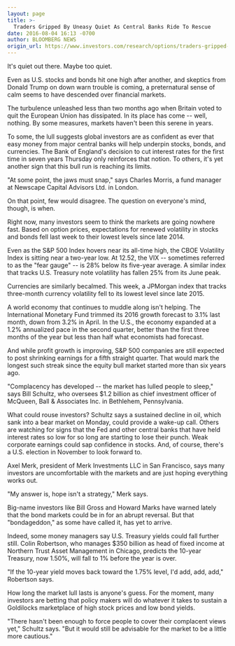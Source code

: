```yaml
---
layout: page
title: >-
  Traders Gripped By Uneasy Quiet As Central Banks Ride To Rescue
date: 2016-08-04 16:13 -0700
author: BLOOMBERG NEWS
origin_url: https://www.investors.com/research/options/traders-gripped-by-uneasy-quiet-as-central-banks-ride-to-rescue/
---
```





It's quiet out there. Maybe too quiet.


Even as U.S. stocks and bonds hit one high after another, and skeptics from Donald Trump on down warn trouble is coming, a preternatural sense of calm seems to have descended over financial markets.


The turbulence unleashed less than two months ago when Britain voted to quit the European Union has dissipated. In its place has come -- well, nothing. By some measures, markets haven't been this serene in years.


To some, the lull suggests global investors are as confident as ever that easy money from major central banks will help underpin stocks, bonds, and currencies. The Bank of England's decision to cut interest rates for the first time in seven years Thursday only reinforces that notion. To others, it's yet another sign that this bull run is reaching its limits.


"At some point, the jaws must snap," says Charles Morris, a fund manager at Newscape Capital Advisors Ltd. in London.


On that point, few would disagree. The question on everyone's mind, though, is when.


Right now, many investors seem to think the markets are going nowhere fast. Based on option prices, expectations for renewed volatility in stocks and bonds fell last week to their lowest levels since late 2014.


Even as the S&P 500 Index hovers near its all-time high, the CBOE Volatility Index is sitting near a two-year low. At 12.52, the VIX -- sometimes referred to as the "fear gauge" -- is 28% below its five-year average. A similar index that tracks U.S. Treasury note volatility has fallen 25% from its June peak.


Currencies are similarly becalmed. This week, a JPMorgan index that tracks three-month currency volatility fell to its lowest level since late 2015.


A world economy that continues to muddle along isn't helping. The International Monetary Fund trimmed its 2016 growth forecast to 3.1% last month, down from 3.2% in April. In the U.S., the economy expanded at a 1.2% annualized pace in the second quarter, better than the first three months of the year but less than half what economists had forecast.


And while profit growth is improving, S&P 500 companies are still expected to post shrinking earnings for a fifth straight quarter. That would mark the longest such streak since the equity bull market started more than six years ago.


"Complacency has developed -- the market has lulled people to sleep," says Bill Schultz, who oversees $1.2 billion as chief investment officer of McQueen, Ball & Associates Inc. in Bethlehem, Pennsylvania.


What could rouse investors? Schultz says a sustained decline in oil, which sank into a bear market on Monday, could provide a wake-up call. Others are watching for signs that the Fed and other central banks that have held interest rates so low for so long are starting to lose their punch. Weak corporate earnings could sap confidence in stocks. And, of course, there's a U.S. election in November to look forward to.


Axel Merk, president of Merk Investments LLC in San Francisco, says many investors are uncomfortable with the markets and are just hoping everything works out.


"My answer is, hope isn't a strategy," Merk says.


Big-name investors like Bill Gross and Howard Marks have warned lately that the bond markets could be in for an abrupt reversal. But that "bondageddon," as some have called it, has yet to arrive.


Indeed, some money managers say U.S. Treasury yields could fall further still. Colin Robertson, who manages $350 billion as head of fixed income at Northern Trust Asset Management in Chicago, predicts the 10-year Treasury, now 1.50%, will fall to 1% before the year is over.


"If the 10-year yield moves back toward the 1.75% level, I'd add, add, add," Robertson says.


How long the market lull lasts is anyone's guess. For the moment, many investors are betting that policy makers will do whatever it takes to sustain a Goldilocks marketplace of high stock prices and low bond yields.


"There hasn't been enough to force people to cover their complacent views yet," Schultz says. "But it would still be advisable for the market to be a little more cautious."





